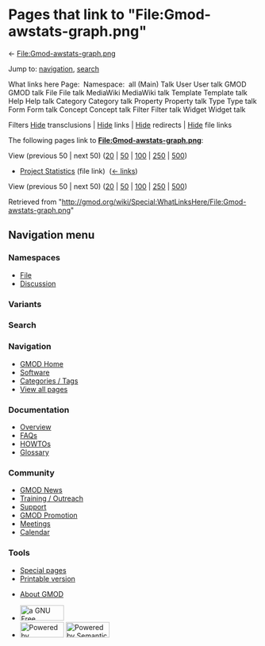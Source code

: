 <div id="mw-page-base" class="noprint">

</div>

<div id="mw-head-base" class="noprint">

</div>

<div id="content" class="mw-body" role="main">

<span id="top"></span>

<div id="mw-js-message" style="display:none;">

</div>



# <span dir="auto">Pages that link to "File:Gmod-awstats-graph.png"</span>

<div id="bodyContent">

<div id="contentSub">

←
[File:Gmod-awstats-graph.png](/wiki/File:Gmod-awstats-graph.png "File:Gmod-awstats-graph.png")

</div>

<div id="jump-to-nav" class="mw-jump">

Jump to: [navigation](#mw-navigation), [search](#p-search)

</div>

<div id="mw-content-text">

What links here Page:  Namespace:  all (Main) Talk User User talk GMOD
GMOD talk File File talk MediaWiki MediaWiki talk Template Template talk
Help Help talk Category Category talk Property Property talk Type Type
talk Form Form talk Concept Concept talk Filter Filter talk Widget
Widget talk

Filters
[Hide](/mediawiki/index.php?title=Special:WhatLinksHere/File:Gmod-awstats-graph.png&hidetrans=1 "Special:WhatLinksHere/File:Gmod-awstats-graph.png")
transclusions \|
[Hide](/mediawiki/index.php?title=Special:WhatLinksHere/File:Gmod-awstats-graph.png&hidelinks=1 "Special:WhatLinksHere/File:Gmod-awstats-graph.png")
links \|
[Hide](/mediawiki/index.php?title=Special:WhatLinksHere/File:Gmod-awstats-graph.png&hideredirs=1 "Special:WhatLinksHere/File:Gmod-awstats-graph.png")
redirects \|
[Hide](/mediawiki/index.php?title=Special:WhatLinksHere/File:Gmod-awstats-graph.png&hideimages=1 "Special:WhatLinksHere/File:Gmod-awstats-graph.png")
file links

The following pages link to
**[File:Gmod-awstats-graph.png](/wiki/File:Gmod-awstats-graph.png "File:Gmod-awstats-graph.png")**:

View (previous 50 \| next 50)
([20](/mediawiki/index.php?title=Special:WhatLinksHere/File:Gmod-awstats-graph.png&limit=20 "Special:WhatLinksHere/File:Gmod-awstats-graph.png")
\|
[50](/mediawiki/index.php?title=Special:WhatLinksHere/File:Gmod-awstats-graph.png&limit=50 "Special:WhatLinksHere/File:Gmod-awstats-graph.png")
\|
[100](/mediawiki/index.php?title=Special:WhatLinksHere/File:Gmod-awstats-graph.png&limit=100 "Special:WhatLinksHere/File:Gmod-awstats-graph.png")
\|
[250](/mediawiki/index.php?title=Special:WhatLinksHere/File:Gmod-awstats-graph.png&limit=250 "Special:WhatLinksHere/File:Gmod-awstats-graph.png")
\|
[500](/mediawiki/index.php?title=Special:WhatLinksHere/File:Gmod-awstats-graph.png&limit=500 "Special:WhatLinksHere/File:Gmod-awstats-graph.png"))

- [Project Statistics](/wiki/Project_Statistics "Project Statistics")
  (file link) ‎ <span class="mw-whatlinkshere-tools">([←
  links](/mediawiki/index.php?title=Special:WhatLinksHere&target=Project+Statistics "Special:WhatLinksHere"))</span>

View (previous 50 \| next 50)
([20](/mediawiki/index.php?title=Special:WhatLinksHere/File:Gmod-awstats-graph.png&limit=20 "Special:WhatLinksHere/File:Gmod-awstats-graph.png")
\|
[50](/mediawiki/index.php?title=Special:WhatLinksHere/File:Gmod-awstats-graph.png&limit=50 "Special:WhatLinksHere/File:Gmod-awstats-graph.png")
\|
[100](/mediawiki/index.php?title=Special:WhatLinksHere/File:Gmod-awstats-graph.png&limit=100 "Special:WhatLinksHere/File:Gmod-awstats-graph.png")
\|
[250](/mediawiki/index.php?title=Special:WhatLinksHere/File:Gmod-awstats-graph.png&limit=250 "Special:WhatLinksHere/File:Gmod-awstats-graph.png")
\|
[500](/mediawiki/index.php?title=Special:WhatLinksHere/File:Gmod-awstats-graph.png&limit=500 "Special:WhatLinksHere/File:Gmod-awstats-graph.png"))

</div>

<div class="printfooter">

Retrieved from
"<http://gmod.org/wiki/Special:WhatLinksHere/File:Gmod-awstats-graph.png>"

</div>

<div id="catlinks" class="catlinks catlinks-allhidden">

</div>

<div class="visualClear">

</div>

</div>

</div>

<div id="mw-navigation">

## Navigation menu

<div id="mw-head">



<div id="left-navigation">

<div id="p-namespaces" class="vectorTabs" role="navigation"
aria-labelledby="p-namespaces-label">

### Namespaces

- <span id="ca-nstab-image"><a href="/wiki/File:Gmod-awstats-graph.png" accesskey="c"
  title="View the file page [c]">File</a></span>
- <span id="ca-talk"><a
  href="/mediawiki/index.php?title=File_talk:Gmod-awstats-graph.png&amp;action=edit&amp;redlink=1"
  accesskey="t"
  title="Discussion about the content page [t]">Discussion</a></span>

</div>

<div id="p-variants" class="vectorMenu emptyPortlet" role="navigation"
aria-labelledby="p-variants-label">

### 

### Variants[](#)

<div class="menu">

</div>

</div>

</div>

<div id="right-navigation">





</div>

<div id="p-search" role="search">

### Search

<div id="simpleSearch">

</div>

</div>

</div>

</div>

<div id="mw-panel">

<div id="p-logo" role="banner">

<a href="/wiki/Main_Page"
style="background-image: url(http://gmod.org/images/GMOD-cogs.png);"
title="Visit the main page"></a>

</div>

<div id="p-Navigation" class="portal" role="navigation"
aria-labelledby="p-Navigation-label">

### Navigation

<div class="body">

- <span id="n-GMOD-Home">[GMOD Home](/wiki/Main_Page)</span>
- <span id="n-Software">[Software](/wiki/GMOD_Components)</span>
- <span id="n-Categories-.2F-Tags">[Categories /
  Tags](/wiki/Categories)</span>
- <span id="n-View-all-pages">[View all
  pages](/wiki/Special:AllPages)</span>

</div>

</div>

<div id="p-Documentation" class="portal" role="navigation"
aria-labelledby="p-Documentation-label">

### Documentation

<div class="body">

- <span id="n-Overview">[Overview](/wiki/Overview)</span>
- <span id="n-FAQs">[FAQs](/wiki/Category:FAQ)</span>
- <span id="n-HOWTOs">[HOWTOs](/wiki/Category:HOWTO)</span>
- <span id="n-Glossary">[Glossary](/wiki/Glossary)</span>

</div>

</div>

<div id="p-Community" class="portal" role="navigation"
aria-labelledby="p-Community-label">

### Community

<div class="body">

- <span id="n-GMOD-News">[GMOD News](/wiki/GMOD_News)</span>
- <span id="n-Training-.2F-Outreach">[Training /
  Outreach](/wiki/Training_and_Outreach)</span>
- <span id="n-Support">[Support](/wiki/Support)</span>
- <span id="n-GMOD-Promotion">[GMOD
  Promotion](/wiki/GMOD_Promotion)</span>
- <span id="n-Meetings">[Meetings](/wiki/Meetings)</span>
- <span id="n-Calendar">[Calendar](/wiki/Calendar)</span>

</div>

</div>

<div id="p-tb" class="portal" role="navigation"
aria-labelledby="p-tb-label">

### Tools

<div class="body">

- <span id="t-specialpages"><a href="/wiki/Special:SpecialPages" accesskey="q"
  title="A list of all special pages [q]">Special pages</a></span>
- <span id="t-print"><a
  href="/mediawiki/index.php?title=Special:WhatLinksHere/File:Gmod-awstats-graph.png&amp;printable=yes"
  rel="alternate" accesskey="p"
  title="Printable version of this page [p]">Printable version</a></span>

</div>

</div>

</div>

</div>

<div id="footer" role="contentinfo">

- <span id="footer-places-about">[About
  GMOD](/wiki/GMOD:About "GMOD:About")</span>

<!-- -->

- <span id="footer-copyrightico">[<img src="http://www.gnu.org/graphics/gfdl-logo-small.png" width="88"
  height="31" alt="a GNU Free Documentation License" />](http://www.gnu.org/licenses/fdl-1.3.html)</span>
- <span id="footer-poweredbyico">[<img src="/mediawiki/skins/common/images/poweredby_mediawiki_88x31.png"
  width="88" height="31" alt="Powered by MediaWiki" />](//www.mediawiki.org/)
  [<img
  src="/mediawiki/extensions/SemanticMediaWiki/includes/../resources/images/smw_button.png"
  width="88" height="31" alt="Powered by Semantic MediaWiki" />](https://www.semantic-mediawiki.org/wiki/Semantic_MediaWiki)</span>

<div style="clear:both">

</div>

</div>
